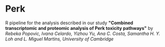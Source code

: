 # Perk
R pipeline for the analysis described in our study **"Combined transcriptomic and proteomic analysis of Perk toxicity pathways"** by
*Rebeka Popovic, Ivana Celardo, Yizhou Yu, Ana C. Costa, Samantha H. Y. Loh and L. Miguel Martins, University of Cambridge*

